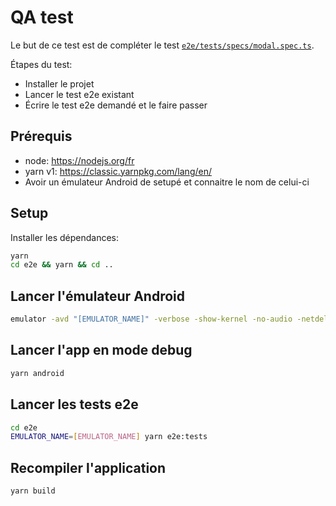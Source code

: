 # QA test

Le but de ce test est de compléter le test [`e2e/tests/specs/modal.spec.ts`](./e2e/tests/specs/modal.spec.ts).

Étapes du test:

- Installer le projet
- Lancer le test e2e existant
- Écrire le test e2e demandé et le faire passer

## Prérequis

- node: https://nodejs.org/fr
- yarn v1: https://classic.yarnpkg.com/lang/en/
- Avoir un émulateur Android de setupé et connaitre le nom de celui-ci

## Setup

Installer les dépendances:

```bash
yarn
cd e2e && yarn && cd ..
```

## Lancer l'émulateur Android

```bash
emulator -avd "[EMULATOR_NAME]" -verbose -show-kernel -no-audio -netdelay none -no-snapshot -wipe-data -gpu auto -no-boot-anim -timezone Europe/Paris -memory 23040
```

## Lancer l'app en mode debug

```bash
yarn android
```

## Lancer les tests e2e

```bash
cd e2e
EMULATOR_NAME=[EMULATOR_NAME] yarn e2e:tests
```

## Recompiler l'application

```bash
yarn build
```
